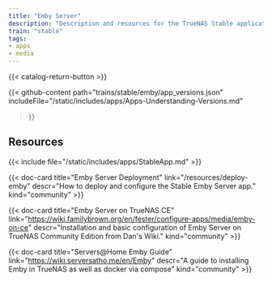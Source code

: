 ```yaml
---
title: "Emby Server"
description: "Description and resources for the TrueNAS Stable application called Emby Server."
train: "stable"
tags:
- apps
- media
---
```


{{< catalog-return-button >}}

{{< github-content 
    path="trains/stable/emby/app_versions.json"
	includeFile="/static/includes/apps/Apps-Understanding-Versions.md"
>}}

## Resources

{{< include file="/static/includes/apps/StableApp.md" >}}

<div class="docs-sections">

{{< doc-card title="Emby Server Deployment" link="/resources/deploy-emby"
descr="How to deploy and configure the Stable Emby Server app." kind="community" >}}

{{< doc-card title="Emby Server on TrueNAS CE" link="https://wiki.familybrown.org/en/fester/configure-apps/media/emby-on-ce"
descr="Installation and basic configuration of Emby Server on TrueNAS Community Edition from Dan's Wiki." kind="community" >}}

{{< doc-card title="Servers@Home Emby Guide" link="https://wiki.serversatho.me/en/Emby"
descr="A guide to installing Emby in TrueNAS as well as docker via compose" kind="community" >}}

</div>
